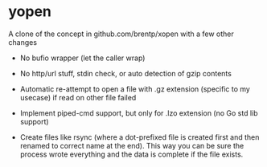 # yopen

A clone of the concept in github.com/brentp/xopen with a few other
changes

* No bufio wrapper (let the caller wrap)

* No http/url stuff, stdin check, or auto detection of gzip contents

* Automatic re-attempt to open a file with .gz extension (specific to
my usecase) if read on other file failed

* Implement piped-cmd support, but only for .lzo extension (no Go std lib support)

* Create files like rsync (where a dot-prefixed file is created first
 and then renamed to correct name at the end). This way you can be
 sure the process wrote everything and the data is complete if the file
 exists.
